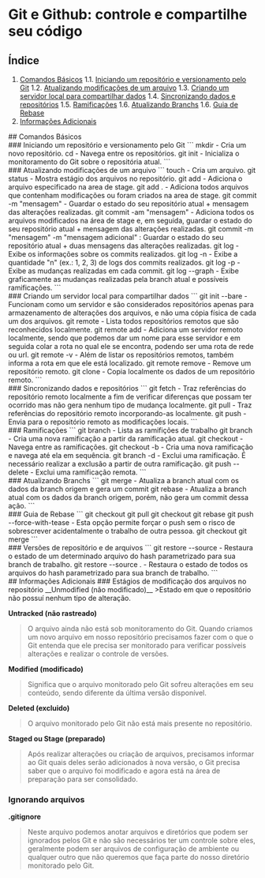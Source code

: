 # Git e Github: controle e compartilhe seu código

## Índice
 1. [Comandos Básicos](#1)
    1.1. [Iniciando um repositório e versionamento pelo Git](#1.1)
    1.2. [Atualizando modificações de um arquivo](#1.2)
    1.3. [Criando um servidor local para compartilhar dados](#1.3)
    1.4. [Sincronizando dados e repositórios](#1.4)
    1.5. [Ramificações](#1.5)
    1.6. [Atualizando Branchs](#1.6)
    1.6. [Guia de Rebase](#1.7)
 2. [Informações Adicionais](#2)

<div id='1'/>
## Comandos Básicos
<div id='1.1'/>
### Iniciando um repositório e versionamento pelo Git
```
mkdir - Cria um novo repositório.
cd - Navega entre os repositórios.
git init - Inicializa o monitoramento do Git sobre o repositória atual.
```

<div id='1.2'/>
### Atualizando modificações de um arquivo
```
touch - Cria um arquivo.
git status - Mostra estágio dos arquivos no repositório.
git add <nome_do_arquivo> - Adiciona o arquivo especificado na area de stage.
git add . - Adiciona todos arquivos que contenham modificações ou foram criados na area de stage.
git commit -m "mensagem" - Guardar o estado do seu repositório atual + mensagem das alterações realizadas.
git commit -am "mensagem" - Adiciona todos os arquivos modificados na área de stage e, em seguida, guardar o estado do seu repositório atual + mensagem das alterações realizadas.
git commit -m "mensagem" -m "mensagem adicional" :  Guardar o estado do seu repositório atual + duas mensagens das alterações realizadas.
git log - Exibe os informações sobre os commits realizados.
git log -n - Exibe a quantidade "n" (ex.: 1, 2, 3) de logs dos commits realizados.
git log -p - Exibe as mudanças realizadas em cada commit.
git log --graph - Exibe graficamente as mudanças realizadas pela branch atual e possíveis ramificações.
```

<div id='1.3'/>
### Criando um servidor local para compartilhar dados
```
git init --bare - Funcionam como um servidor e são considerados repositórios apenas para armazenamento de alterações dos arquivos, e não uma cópia física de cada um dos arquivos.
git remote - Lista todos repositórios remotos que são reconhecidos localmente.
git remote add <nome_servidor_remoto> <caminho> - Adiciona um servidor remoto localmente, sendo que podemos dar um nome para esse servidor e em seguida colar a rota no qual ele se encontra, podendo ser uma rota de rede ou url.
git remote -v - Além de listar os repositórios remotos, também informa a rota em que ele está localizado.
git remote remove <nome_servidor_remoto> - Remove um repositório remoto.
git clone <caminho_servidor_remoto> - Copia localmente os dados de um repositório remoto.
```

<div id='1.4'/>
### Sincronizando dados e repositórios
```
git fetch <nome_servidor_remoto> <nome_branch > - Traz referências do repositório remoto localmente a fim de verificar diferenças que possam ter ocorrido mas não gera nenhum tipo de mudança localmente.
git pull <nome_servidor_remoto> <nome_branch > - Traz referências do repositório remoto incorporando-as localmente. 
git push <nome_servidor_remoto> <nome_branch > - Envia para o repositório remoto as modificações locais.
```

<div id='1.5'/>
### Ramificações
```
git branch - Lista as ramifições de trabalho
git branch <nome_branch> - Cria uma nova ramificação a partir da ramificação atual.
git checkout <nome_branch> - Navega entre as ramificações.
git checkout -b <nome_branch> - Cria uma nova ramificação e navega até ela em sequência.
git branch -d <nome_branch> - Exclui uma ramificação. É necessário realizar a exclusão a partir de outra ramificação.
git push <nome_servidor_remoto> --delete <nome_branch> - Exclui uma ramificação remota.
```

<div id='1.6'/>
### Atualizando Branchs
```
git merge <branch_origem> - Atualiza a branch atual com os dados da branch origem e gera um commit
git rebase <branch_origem> - Atualiza a branch atual com os dados da branch origem, porém, não gera um commit dessa ação.
```

<div id='1.7'/>
### Guia de Rebase
```
git checkout <branch_origem>
git pull
git checkout <branch_de_trabalho>
git rebase <branch_origem>
git push --force-with-tease - Esta opção permite forçar o push sem o risco de sobrescrever acidentalmente o trabalho de outra pessoa.
git checkout <branch_origem>
git merge <branch_de_trabalho>
```

<div id='1.8'/>
### Versões de repositório e de arquivos
```
git restore --source <hash_commit> <nome_arquivo> - Restaura o estado de um determinado arquivo do hash parametrizado para sua branch de trabalho.
git restore --source <hash_commit> . - Restaura o estado de todos os arquivos do hash parametrizado para sua branch de trabalho.
```

<div id='2'/>
## Informações Adicionais
### Estágios de modificação dos arquivos no repositório
__Unmodified (não modificado)__
>Estado em que o repositório não possuí nenhum tipo de alteração.

__Untracked (não rastreado)__
>O arquivo ainda não está sob monitoramento do Git. Quando criamos um novo arquivo em nosso repositório precisamos fazer com o que o Git entenda que ele precisa ser monitorado para verificar possíveis alterações e realizar o controle de versões.

__Modified (modificado)__
>Significa que o arquivo monitorado pelo Git sofreu alterações em seu conteúdo, sendo diferente da última versão disponível.

__Deleted (excluido)__
>O arquivo monitorado pelo Git não está mais presente no repositório.

__Staged ou Stage (preparado)__
>Após realizar alterações ou criação de arquivos, precisamos informar ao Git quais deles serão adicionados à nova versão, o Git precisa saber que o arquivo foi modificado e agora está na área de preparação para ser consolidado.

### Ignorando arquivos
__.gitignore__
>Neste arquivo podemos anotar arquivos e diretórios que podem ser ignorados pelos Git e não são necessários ter um controle sobre eles, geralmente podem ser arquivos de configuração de ambiente ou qualquer outro que não queremos que faça parte do nosso diretório monitorado pelo Git.
